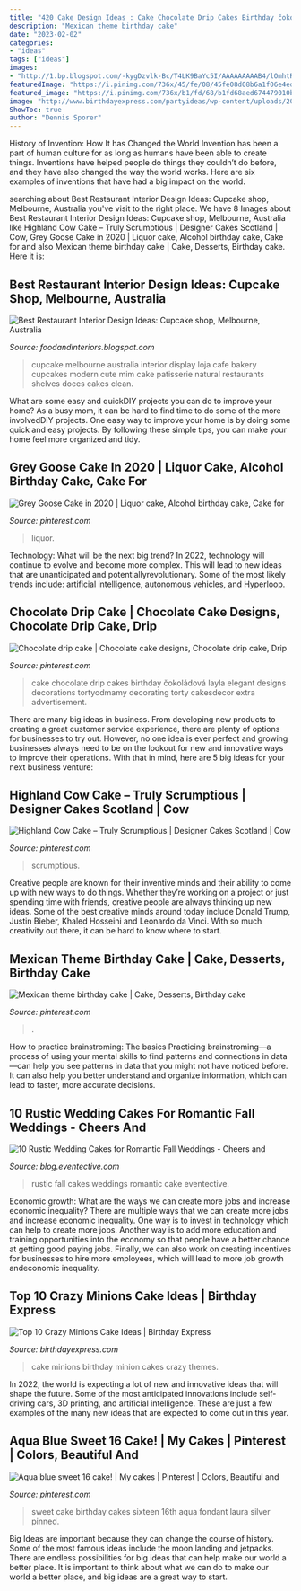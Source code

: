 ```yaml
---
title: "420 Cake Design Ideas : Cake Chocolate Drip Cakes Birthday čokoládová Layla Elegant Designs Decorations Tortyodmamy Decorating Torty Cakesdecor Extra Advertisement"
description: "Mexican theme birthday cake"
date: "2023-02-02"
categories:
- "ideas"
tags: ["ideas"]
images:
- "http://1.bp.blogspot.com/-kygDzvlk-Bc/T4LK9BaYc5I/AAAAAAAAAB4/lOmhtRmhBtQ/s1600/Cupcake+shop+Melbourne+Australia+5.jpg"
featuredImage: "https://i.pinimg.com/736x/45/fe/08/45fe08d08b6a1f06e4ed034892492ff8.jpg"
featured_image: "https://i.pinimg.com/736x/b1/fd/68/b1fd68aed674479010b6a50c9e2253b2.jpg"
image: "http://www.birthdayexpress.com/partyideas/wp-content/uploads/2015/07/Minions-Cake-10.jpg"
ShowToc: true
author: "Dennis Sporer"
---
```



History of Invention: How It has Changed the World
Invention has been a part of human culture for as long as humans have been able to create things. Inventions have helped people do things they couldn’t do before, and they have also changed the way the world works. Here are six examples of inventions that have had a big impact on the world.

	

		
searching about Best Restaurant Interior Design Ideas: Cupcake shop, Melbourne, Australia you've visit to the right place. We have 8 Images about Best Restaurant Interior Design Ideas: Cupcake shop, Melbourne, Australia like Highland Cow Cake – Truly Scrumptious | Designer Cakes Scotland | Cow, Grey Goose Cake in 2020 | Liquor cake, Alcohol birthday cake, Cake for and also Mexican theme birthday cake | Cake, Desserts, Birthday cake. Here it is:
		
    
## Best Restaurant Interior Design Ideas: Cupcake Shop, Melbourne, Australia

<img loading=lazy src="http://1.bp.blogspot.com/-kygDzvlk-Bc/T4LK9BaYc5I/AAAAAAAAAB4/lOmhtRmhBtQ/s1600/Cupcake+shop+Melbourne+Australia+5.jpg" onerror="this.onerror=null;this.src='https://tse4.mm.bing.net/th?id=OIP.-eT5Uo9JQvWd_JJEGdNy4wHaLH&amp;pid=15.1';" alt="Best Restaurant Interior Design Ideas: Cupcake shop, Melbourne, Australia">

_Source: foodandinteriors.blogspot.com_

>cupcake melbourne australia interior display loja cafe bakery cupcakes modern cute mim cake patisserie natural restaurants shelves doces cakes clean. 

	

What are some easy and quickDIY projects you can do to improve your home?
As a busy mom, it can be hard to find time to do some of the more involvedDIY projects. One easy way to improve your home is by doing some quick and easy projects. By following these simple tips, you can make your home feel more organized and tidy.

    
## Grey Goose Cake In 2020 | Liquor Cake, Alcohol Birthday Cake, Cake For

<img loading=lazy src="https://i.pinimg.com/736x/9d/bf/c1/9dbfc1f09aaef1383d8055daecfe87d1.jpg" onerror="this.onerror=null;this.src='https://tse4.mm.bing.net/th?id=OIP.lQc-VYO3h5PrKCGZP_qabwHaJ3&amp;pid=15.1';" alt="Grey Goose Cake in 2020 | Liquor cake, Alcohol birthday cake, Cake for">

_Source: pinterest.com_

>liquor. 

	

Technology: What will be the next big trend?
In 2022, technology will continue to evolve and become more complex. This will lead to new ideas that are unanticipated and potentiallyrevolutionary. Some of the most likely trends include: artificial intelligence, autonomous vehicles, and Hyperloop.

    
## Chocolate Drip Cake | Chocolate Cake Designs, Chocolate Drip Cake, Drip

<img loading=lazy src="https://i.pinimg.com/736x/b1/fd/68/b1fd68aed674479010b6a50c9e2253b2.jpg" onerror="this.onerror=null;this.src='https://tse3.mm.bing.net/th?id=OIP.j1Gk47J4jfbD2apOERnNLwHaJ4&amp;pid=15.1';" alt="Chocolate drip cake | Chocolate cake designs, Chocolate drip cake, Drip">

_Source: pinterest.com_

>cake chocolate drip cakes birthday čokoládová layla elegant designs decorations tortyodmamy decorating torty cakesdecor extra advertisement. 

	

There are many big ideas in business. From developing new products to creating a great customer service experience, there are plenty of options for businesses to try out. However, no one idea is ever perfect and growing businesses always need to be on the lookout for new and innovative ways to improve their operations. With that in mind, here are 5 big ideas for your next business venture: 

    
## Highland Cow Cake – Truly Scrumptious | Designer Cakes Scotland | Cow

<img loading=lazy src="https://i.pinimg.com/736x/45/fe/08/45fe08d08b6a1f06e4ed034892492ff8.jpg" onerror="this.onerror=null;this.src='https://tse4.mm.bing.net/th?id=OIP.W8LsbimKQph5-DYvZjGZGwHaKq&amp;pid=15.1';" alt="Highland Cow Cake – Truly Scrumptious | Designer Cakes Scotland | Cow">

_Source: pinterest.com_

>scrumptious. 

	

Creative people are known for their inventive minds and their ability to come up with new ways to do things. Whether they’re working on a project or just spending time with friends, creative people are always thinking up new ideas. Some of the best creative minds around today include Donald Trump, Justin Bieber, Khaled Hosseini and Leonardo da Vinci. With so much creativity out there, it can be hard to know where to start.

    
## Mexican Theme Birthday Cake | Cake, Desserts, Birthday Cake

<img loading=lazy src="https://i.pinimg.com/736x/51/3a/a6/513aa67000041673aed32029b006be07.jpg" onerror="this.onerror=null;this.src='https://tse3.mm.bing.net/th?id=OIP.sFGxqzI1XkhEO2A6AVOXhQHaJ3&amp;pid=15.1';" alt="Mexican theme birthday cake | Cake, Desserts, Birthday cake">

_Source: pinterest.com_

>. 

	

How to practice brainstroming: The basics
Practicing brainstroming—a process of using your mental skills to find patterns and connections in data—can help you see patterns in data that you might not have noticed before. It can also help you better understand and organize information, which can lead to faster, more accurate decisions.

    
## 10 Rustic Wedding Cakes For Romantic Fall Weddings - Cheers And

<img loading=lazy src="http://blog.eventective.com/wp-content/uploads/2018/08/7b6e4467122615c26911dcbdc58b5c6e.jpg" onerror="this.onerror=null;this.src='https://tse1.mm.bing.net/th?id=OIP._3DK965ryqB9L3sVmNaH4AHaLH&amp;pid=15.1';" alt="10 Rustic Wedding Cakes for Romantic Fall Weddings - Cheers and">

_Source: blog.eventective.com_

>rustic fall cakes weddings romantic cake eventective. 

	

Economic growth: What are the ways we can create more jobs and increase economic inequality?
There are multiple ways that we can create more jobs and increase economic inequality. One way is to invest in technology which can help to create more jobs. Another way is to add more education and training opportunities into the economy so that people have a better chance at getting good paying jobs. Finally, we can also work on creating incentives for businesses to hire more employees, which will lead to more job growth andeconomic inequality.

    
## Top 10 Crazy Minions Cake Ideas | Birthday Express

<img loading=lazy src="http://www.birthdayexpress.com/partyideas/wp-content/uploads/2015/07/Minions-Cake-10.jpg" onerror="this.onerror=null;this.src='https://tse2.mm.bing.net/th?id=OIP.XxuPTZi7wbSN-aPvUa9HOAHaLH&amp;pid=15.1';" alt="Top 10 Crazy Minions Cake Ideas | Birthday Express">

_Source: birthdayexpress.com_

>cake minions birthday minion cakes crazy themes. 

	

In 2022, the world is expecting a lot of new and innovative ideas that will shape the future. Some of the most anticipated innovations include self-driving cars, 3D printing, and artificial intelligence. These are just a few examples of the many new ideas that are expected to come out in this year.

    
## Aqua Blue Sweet 16 Cake! | My Cakes | Pinterest | Colors, Beautiful And

<img loading=lazy src="https://s-media-cache-ak0.pinimg.com/736x/07/c1/01/07c1017e464c70ffd0c43c0ef98b3198.jpg" onerror="this.onerror=null;this.src='https://tse1.mm.bing.net/th?id=OIP.HvxCbXvTcdS5G5oMEG8mQgHaJ4&amp;pid=15.1';" alt="Aqua blue sweet 16 cake! | My cakes | Pinterest | Colors, Beautiful and">

_Source: pinterest.com_

>sweet cake birthday cakes sixteen 16th aqua fondant laura silver pinned. 

	

Big Ideas are important because they can change the course of history. Some of the most famous ideas include the moon landing and jetpacks. There are endless possibilities for big ideas that can help make our world a better place. It is important to think about what we can do to make our world a better place, and big ideas are a great way to start.

